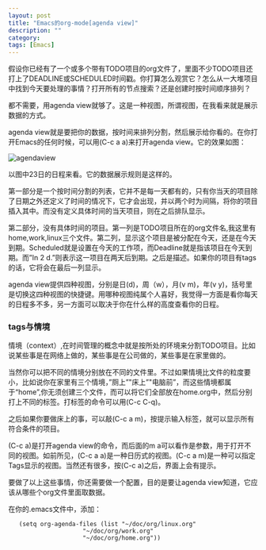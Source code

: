 ```yaml
---
layout: post
title: "Emacs的org-mode[agenda view]"
description: ""
category: 
tags: [Emacs]
---
```


假设你已经有了一个或多个带有TODO项目的org文件了，里面不少TODO项目还打上了DEADLINE或SCHEDULED时间戳。你打算怎么观赏它？怎么从一大堆项目中找到今天要处理的事情？打开所有的节点搜索？还是创建时按时间顺序排列？  

都不需要，用agenda view就够了。这是一种视图，所谓视图，在我看来就是展示数据的方式。  

agenda view就是要把你的数据，按时间来排列分割，然后展示给你看的。在你打开Emacs的任何时候，可以用(C-c a a)来打开agenda view。它的效果如图：

![agendaview](http://interbbs.b0.upaiyun.com/emacs/agendaview.png)

以图中23日的日程来看。它的数据展示规则是这样的。

第一部分是一个按时间分割的列表，它并不是每一天都有的，只有你当天的项目除了日期之外还定义了时间的情况下，它才会出现，并以两个时为间隔，将你的项目插入其中。而没有定义具体时间的当天项目，则在之后排队显示。

第二部分，没有具体时间的项目。第一列是TODO项目所在的org文件名,我这里有home,work,linux三个文件。第二列，显示这个项目是被分配在今天，还是在今天到期。Scheduled就是设置在今天的工作项，而Deadline就是指该项目在今天到期。而”In  2 d.”则表示这一项目在两天后到期。之后是描述。如果你的项目有tags的话，它将会在最后一列显示。

agenda view提供四种视图，分别是日(d)，周（w），月(v m)，年(v y)，括号里是切换这四种视图的快捷键。用哪种视图纯属个人喜好，我觉得一方面是看你每天的日程多不多，另一方面可以取决于你在什么样的高度查看你的日程。

### tags与情境

情境（context）,在时间管理的概念中就是按所处的环境来分割TODO项目。比如说某些事是在网络上做的，某些事是在公司做的，某些事是在家里做的。

当然你可以把不同的情境分别放在不同的文件里。不过如果情境比文件的粒度要小，比如说你在家里有三个情境，”厕上”"床上”"电脑前”，而这些情境都属于“home”,你无须创建三个文件，而可以将它们全部放在home.org中，然后分别打上不同的标签。打标签的命令可以用(C-c C-q)。

之后如果你要做床上的事，可以敲(C-c a m)，按提示输入标签，就可以显示所有符合条件的项目。

(C-c a)是打开agenda view的命令，而后面的m a可以看作是参数，用于打开不同的视图。如前所见，(C-c a a)是一种日历式的视图。(C-c a m)是一种可以指定Tags显示的视图。当然还有很多，按(C-c a)之后，界面上会有提示。

要做了以上这些事情，你还需要做一个配置，目的是要让agenda view知道，它应该从哪些个org文件里面取数据。  

在你的.emacs文件中，添加：  

	   (setq org-agenda-files (list "~/doc/org/linux.org"
	                     "~/doc/org/work.org"
	                     "~/doc/org/home.org"))  



